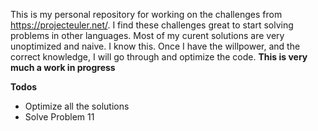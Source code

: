 This is my personal repository for working on the challenges from https://projecteuler.net/. I find these challenges great to start solving problems in other languages.
Most of my curent solutions are very unoptimized and naive. I know this. Once I have the willpower, and the correct knowledge, I will go through and optimize the code.
**This is very much a work in progress**

**Todos**
* Optimize all the solutions
* Solve Problem 11

